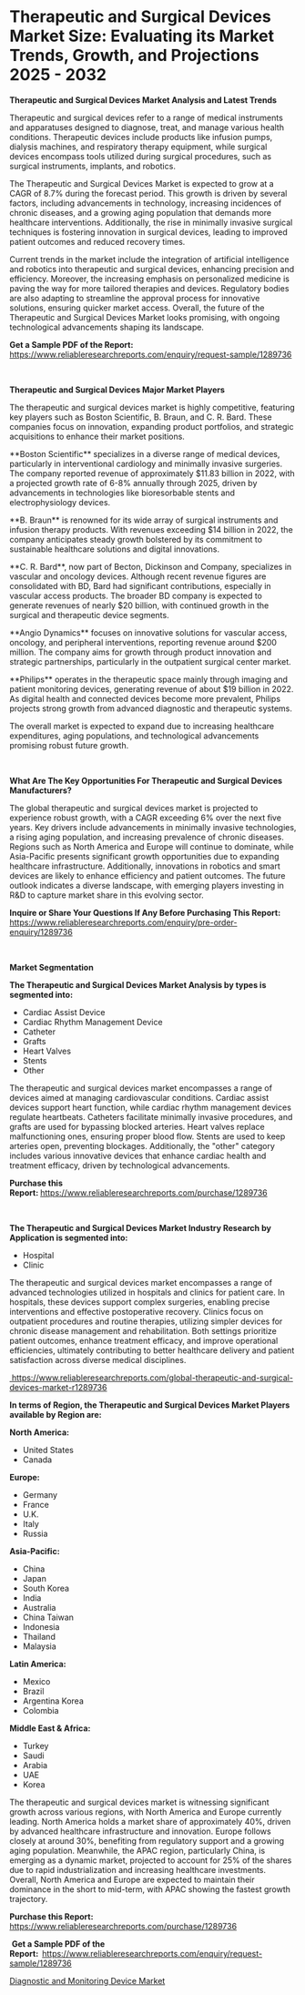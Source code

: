 <p><h1>Therapeutic and Surgical Devices Market Size: Evaluating its Market Trends, Growth, and Projections 2025 - 2032</h1></p><p><strong>Therapeutic and Surgical Devices Market Analysis and Latest Trends</strong></p>
<p><p>Therapeutic and surgical devices refer to a range of medical instruments and apparatuses designed to diagnose, treat, and manage various health conditions. Therapeutic devices include products like infusion pumps, dialysis machines, and respiratory therapy equipment, while surgical devices encompass tools utilized during surgical procedures, such as surgical instruments, implants, and robotics.</p><p>The Therapeutic and Surgical Devices Market is expected to grow at a CAGR of 8.7% during the forecast period. This growth is driven by several factors, including advancements in technology, increasing incidences of chronic diseases, and a growing aging population that demands more healthcare interventions. Additionally, the rise in minimally invasive surgical techniques is fostering innovation in surgical devices, leading to improved patient outcomes and reduced recovery times.</p><p>Current trends in the market include the integration of artificial intelligence and robotics into therapeutic and surgical devices, enhancing precision and efficiency. Moreover, the increasing emphasis on personalized medicine is paving the way for more tailored therapies and devices. Regulatory bodies are also adapting to streamline the approval process for innovative solutions, ensuring quicker market access. Overall, the future of the Therapeutic and Surgical Devices Market looks promising, with ongoing technological advancements shaping its landscape.</p></p>
<p><strong>Get a Sample PDF of the Report:&nbsp;</strong> <a href="https://www.reliableresearchreports.com/enquiry/request-sample/1289736?utm_campaign=24&utm_medium=2&utm_source=Github&utm_content=ia&utm_term=16012025&utm_id=therapeutic-and-surgical-devices">https://www.reliableresearchreports.com/enquiry/request-sample/1289736</a></p>
<p>&nbsp;</p>
<p><strong>Therapeutic and Surgical Devices Major Market Players</strong></p>
<p><p>The therapeutic and surgical devices market is highly competitive, featuring key players such as Boston Scientific, B. Braun, and C. R. Bard. These companies focus on innovation, expanding product portfolios, and strategic acquisitions to enhance their market positions.</p><p>**Boston Scientific** specializes in a diverse range of medical devices, particularly in interventional cardiology and minimally invasive surgeries. The company reported revenue of approximately $11.83 billion in 2022, with a projected growth rate of 6-8% annually through 2025, driven by advancements in technologies like bioresorbable stents and electrophysiology devices.</p><p>**B. Braun** is renowned for its wide array of surgical instruments and infusion therapy products. With revenues exceeding $14 billion in 2022, the company anticipates steady growth bolstered by its commitment to sustainable healthcare solutions and digital innovations.</p><p>**C. R. Bard**, now part of Becton, Dickinson and Company, specializes in vascular and oncology devices. Although recent revenue figures are consolidated with BD, Bard had significant contributions, especially in vascular access products. The broader BD company is expected to generate revenues of nearly $20 billion, with continued growth in the surgical and therapeutic device segments.</p><p>**Angio Dynamics** focuses on innovative solutions for vascular access, oncology, and peripheral interventions, reporting revenue around $200 million. The company aims for growth through product innovation and strategic partnerships, particularly in the outpatient surgical center market.</p><p>**Philips** operates in the therapeutic space mainly through imaging and patient monitoring devices, generating revenue of about $19 billion in 2022. As digital health and connected devices become more prevalent, Philips projects strong growth from advanced diagnostic and therapeutic systems.</p><p>The overall market is expected to expand due to increasing healthcare expenditures, aging populations, and technological advancements promising robust future growth.</p></p>
<p>&nbsp;</p>
<p><strong>What Are The Key Opportunities For Therapeutic and Surgical Devices Manufacturers?</strong></p>
<p><p>The global therapeutic and surgical devices market is projected to experience robust growth, with a CAGR exceeding 6% over the next five years. Key drivers include advancements in minimally invasive technologies, a rising aging population, and increasing prevalence of chronic diseases. Regions such as North America and Europe will continue to dominate, while Asia-Pacific presents significant growth opportunities due to expanding healthcare infrastructure. Additionally, innovations in robotics and smart devices are likely to enhance efficiency and patient outcomes. The future outlook indicates a diverse landscape, with emerging players investing in R&D to capture market share in this evolving sector.</p></p>
<p><strong>Inquire or Share Your Questions If Any Before Purchasing This Report:</strong> <a href="https://www.reliableresearchreports.com/enquiry/pre-order-enquiry/1289736?utm_campaign=24&utm_medium=2&utm_source=Github&utm_content=ia&utm_term=16012025&utm_id=therapeutic-and-surgical-devices">https://www.reliableresearchreports.com/enquiry/pre-order-enquiry/1289736</a></p>
<p>&nbsp;</p>
<p><strong>Market Segmentation</strong></p>
<p><strong>The Therapeutic and Surgical Devices Market Analysis by types is segmented into:</strong></p>
<p><ul><li>Cardiac Assist Device</li><li>Cardiac Rhythm Management Device</li><li>Catheter</li><li>Grafts</li><li>Heart Valves</li><li>Stents</li><li>Other</li></ul></p>
<p><p>The therapeutic and surgical devices market encompasses a range of devices aimed at managing cardiovascular conditions. Cardiac assist devices support heart function, while cardiac rhythm management devices regulate heartbeats. Catheters facilitate minimally invasive procedures, and grafts are used for bypassing blocked arteries. Heart valves replace malfunctioning ones, ensuring proper blood flow. Stents are used to keep arteries open, preventing blockages. Additionally, the "other" category includes various innovative devices that enhance cardiac health and treatment efficacy, driven by technological advancements.</p></p>
<p><strong>Purchase this Report:&nbsp;</strong><a href="https://www.reliableresearchreports.com/purchase/1289736?utm_campaign=24&utm_medium=2&utm_source=Github&utm_content=ia&utm_term=16012025&utm_id=therapeutic-and-surgical-devices">https://www.reliableresearchreports.com/purchase/1289736</a></p>
<p>&nbsp;</p>
<p><strong>The Therapeutic and Surgical Devices Market Industry Research by Application is segmented into:</strong></p>
<p><ul><li>Hospital</li><li>Clinic</li></ul></p>
<p><p>The therapeutic and surgical devices market encompasses a range of advanced technologies utilized in hospitals and clinics for patient care. In hospitals, these devices support complex surgeries, enabling precise interventions and effective postoperative recovery. Clinics focus on outpatient procedures and routine therapies, utilizing simpler devices for chronic disease management and rehabilitation. Both settings prioritize patient outcomes, enhance treatment efficacy, and improve operational efficiencies, ultimately contributing to better healthcare delivery and patient satisfaction across diverse medical disciplines.</p></p>
<p><a href="https://www.reliableresearchreports.com/global-therapeutic-and-surgical-devices-market-r1289736?utm_campaign=24&utm_medium=2&utm_source=Github&utm_content=ia&utm_term=16012025&utm_id=therapeutic-and-surgical-devices">&nbsp;https://www.reliableresearchreports.com/global-therapeutic-and-surgical-devices-market-r1289736</a></p>
<p><strong>In terms of Region, the Therapeutic and Surgical Devices Market Players available by Region are:</strong></p>
<p>
    <p> <strong> North America: </strong>
        <ul>
            <li>United States</li>
            <li>Canada</li>
        </ul>
        </p> 
    <p> <strong> Europe: </strong>
        <ul>
            <li>Germany</li>
            <li>France</li>
            <li>U.K.</li>
            <li>Italy</li>
            <li>Russia</li>
        </ul>
        </p> 
    <p> <strong> Asia-Pacific: </strong>
        <ul>
            <li>China</li>
            <li>Japan</li>
            <li>South Korea</li>
            <li>India</li>
            <li>Australia</li>
            <li>China Taiwan</li>
            <li>Indonesia</li>
            <li>Thailand</li>
            <li>Malaysia</li>
        </ul>
        </p> 
    <p> <strong> Latin America: </strong>
        <ul>
            <li>Mexico</li>
            <li>Brazil</li>
            <li>Argentina Korea</li>
            <li>Colombia</li>
        </ul>
        </p> 
    <p> <strong> Middle East & Africa: </strong>
        <ul>
            <li>Turkey</li>
            <li>Saudi</li>
            <li>Arabia</li>
            <li>UAE</li>
            <li>Korea</li>
        </ul>
    </p>
    </p>
<p><p>The therapeutic and surgical devices market is witnessing significant growth across various regions, with North America and Europe currently leading. North America holds a market share of approximately 40%, driven by advanced healthcare infrastructure and innovation. Europe follows closely at around 30%, benefiting from regulatory support and a growing aging population. Meanwhile, the APAC region, particularly China, is emerging as a dynamic market, projected to account for 25% of the shares due to rapid industrialization and increasing healthcare investments. Overall, North America and Europe are expected to maintain their dominance in the short to mid-term, with APAC showing the fastest growth trajectory.</p></p>
<p><strong>Purchase this Report: </strong><a href="https://www.reliableresearchreports.com/purchase/1289736?utm_campaign=24&utm_medium=2&utm_source=Github&utm_content=ia&utm_term=16012025&utm_id=therapeutic-and-surgical-devices">https://www.reliableresearchreports.com/purchase/1289736</a></p>
<p>&nbsp;<strong>Get a Sample PDF of the Report:&nbsp;&nbsp;</strong><a href="https://www.reliableresearchreports.com/enquiry/request-sample/1289736?utm_campaign=24&utm_medium=2&utm_source=Github&utm_content=ia&utm_term=16012025&utm_id=therapeutic-and-surgical-devices">https://www.reliableresearchreports.com/enquiry/request-sample/1289736</a></p>
<p><strong></strong></p>
<p><p><a href="https://github.com/elizabethdagraca/Market-Research-Report-List-5/blob/main/diagnostic-and-monitoring-device-market.md?utm_campaign=24&utm_medium=2&utm_source=Github&utm_content=ia&utm_term=16012025&utm_id=therapeutic-and-surgical-devices">Diagnostic and Monitoring Device Market</a></p></p>